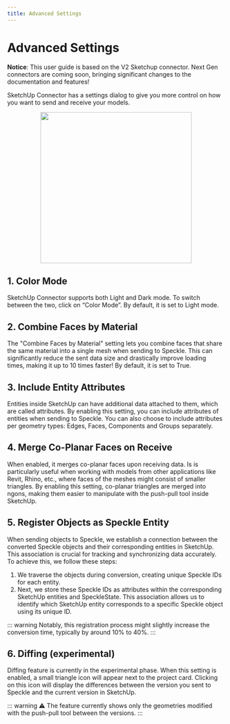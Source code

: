 ```yaml
---
title: Advanced Settings
---
```


# Advanced Settings

<div class="banner-ribbon">
  <span><b>Notice</b>: This user guide is based on the V2 Sketchup connector.</span>
  <span class="next-gen">Next Gen connectors are coming soon, bringing significant changes to the documentation and features!</span>
</div>

SketchUp Connector has a settings dialog to give you more control on how you want to send and receive your models.

<div style="text-align: center;">
    <img class="rounded-dropshadow" src="./img-sketchup/advanced-settings.png" width=350 display=block>
</div>

## 1. Color Mode

SketchUp Connector supports both Light and Dark mode. To switch between the two, click on “Color Mode”. By default, it is set to Light mode.

## 2. Combine Faces by Material

The "Combine Faces by Material" setting lets you combine faces that share the same material into a single mesh when sending to Speckle. This can significantly reduce the sent data size and drastically improve loading times, making it up to 10 times faster! By default, it is set to True.

## 3. Include Entity Attributes

Entities inside SketchUp can have additional data attached to them, which are called attributes. By enabling this setting, you can include attributes of entities when sending to Speckle. You can also choose to include attributes per geometry types: Edges, Faces, Components and Groups separately.

## 4. Merge Co-Planar Faces on Receive

When enabled, it merges co-planar faces upon receiving data. Is is particularly useful when working with models from other applications like Revit, Rhino, etc., where faces of the meshes might consist of smaller triangles. By enabling this setting, co-planar triangles are merged into ngons, making them easier to manipulate with the push-pull tool inside SketchUp.

## 5. Register Objects as Speckle Entity

When sending objects to Speckle, we establish a connection between the converted Speckle objects and their corresponding entities in SketchUp. This association is crucial for tracking and synchronizing data accurately. To achieve this, we follow these steps:

1. We traverse the objects during conversion, creating unique Speckle IDs for each entity.
2. Next, we store these Speckle IDs as attributes within the corresponding SketchUp entities and SpeckleState. This association allows us to identify which SketchUp entity corresponds to a specific Speckle object using its unique ID.

::: warning
Notably, this registration process might slightly increase the conversion time, typically by around 10% to 40%.
:::

## 6. Diffing (experimental)

Diffing feature is currently in the experimental phase. When this setting is enabled, a small triangle icon will appear next to the project card. Clicking on this icon will display the differences between the version you sent to Speckle and the current version in SketchUp.

::: warning
⚠️ The feature currently shows only the geometries modified with the push-pull tool between the versions.
:::

